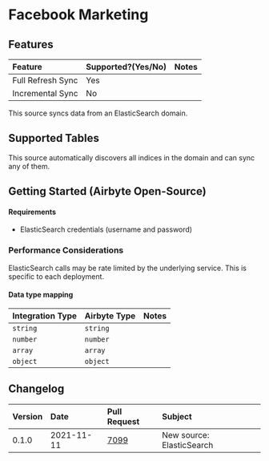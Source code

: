 # Facebook Marketing

## Features

| Feature | Supported?\(Yes/No\) | Notes |
| :--- | :--- | :--- |
| Full Refresh Sync | Yes |  |
| Incremental Sync | No |  |

This source syncs data from an ElasticSearch domain.

## Supported Tables

This source automatically discovers all indices in the domain and can sync any of them.

## Getting Started \(Airbyte Open-Source\)

#### Requirements

* ElasticSearch credentials (username and password)

### Performance Considerations

ElasticSearch calls may be rate limited by the underlying service.
This is specific to each deployment.

#### Data type mapping

| Integration Type | Airbyte Type | Notes |
| :--- | :--- | :--- |
| `string` | `string` |  |
| `number` | `number` |  |
| `array` | `array` |  |
| `object` | `object` |  |

## Changelog

| Version | Date | Pull Request | Subject |
| :--- | :--- | :--- | :--- |
| 0.1.0 | 2021-11-11 | [7099](https://github.com/airbytehq/airbyte/pull/7099) | New source: ElasticSearch |
